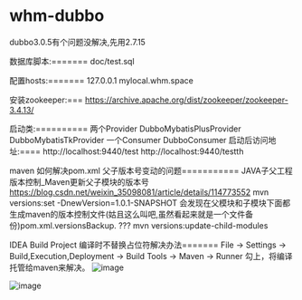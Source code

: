 # whm-dubbo
dubbo3.0.5有个问题没解决,先用2.7.15

数据库脚本:=======
doc/test.sql

配置hosts:=======
127.0.0.1 mylocal.whm.space

安装zookeeper:===
https://archive.apache.org/dist/zookeeper/zookeeper-3.4.13/

启动类:==========
两个Provider
DubboMybatisPlusProvider
DubboMybatisTkProvider
一个Consumer
DubboConsumer
启动后访问地址:====
http://localhost:9440/test
http://localhost:9440/testth


maven 如何解决pom.xml 父子版本号变动的问题===========
JAVA子父工程版本控制_Maven更新父子模块的版本号
https://blog.csdn.net/weixin_35098081/article/details/114773552
mvn versions:set -DnewVersion=1.0.1-SNAPSHOT
会发现在父模块和子模块下面都生成maven的版本控制文件(姑且这么叫吧,虽然看起来就是一个文件备份)pom.xml.versionsBackup.
??? mvn versions:update-child-modules

IDEA Build Project 编译时不替换占位符解决办法=======
File -> Settings -> Build,Execution,Deployment -> Build Tools -> Maven -> Runner
勾上，将编译托管给maven来解决。
![image](https://user-images.githubusercontent.com/9797304/152683330-5d9e0f3f-2352-41f1-b2b7-5c42562c1133.png)

![image](https://user-images.githubusercontent.com/9797304/152683459-a46d9b75-109b-42d6-935b-6e3de8b3064a.png)

